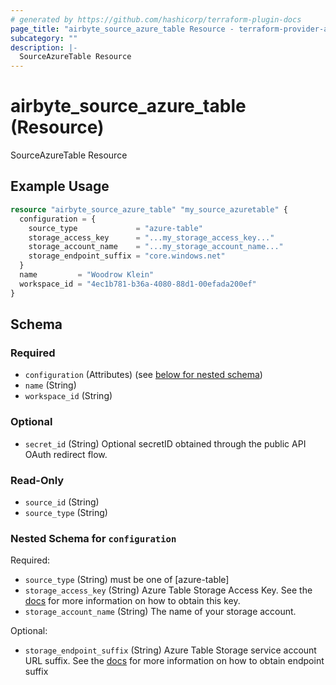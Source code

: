 ```yaml
---
# generated by https://github.com/hashicorp/terraform-plugin-docs
page_title: "airbyte_source_azure_table Resource - terraform-provider-airbyte"
subcategory: ""
description: |-
  SourceAzureTable Resource
---
```


# airbyte_source_azure_table (Resource)

SourceAzureTable Resource

## Example Usage

```terraform
resource "airbyte_source_azure_table" "my_source_azuretable" {
  configuration = {
    source_type             = "azure-table"
    storage_access_key      = "...my_storage_access_key..."
    storage_account_name    = "...my_storage_account_name..."
    storage_endpoint_suffix = "core.windows.net"
  }
  name         = "Woodrow Klein"
  workspace_id = "4ec1b781-b36a-4080-88d1-00efada200ef"
}
```

<!-- schema generated by tfplugindocs -->
## Schema

### Required

- `configuration` (Attributes) (see [below for nested schema](#nestedatt--configuration))
- `name` (String)
- `workspace_id` (String)

### Optional

- `secret_id` (String) Optional secretID obtained through the public API OAuth redirect flow.

### Read-Only

- `source_id` (String)
- `source_type` (String)

<a id="nestedatt--configuration"></a>
### Nested Schema for `configuration`

Required:

- `source_type` (String) must be one of [azure-table]
- `storage_access_key` (String) Azure Table Storage Access Key. See the <a href="https://docs.airbyte.com/integrations/sources/azure-table">docs</a> for more information on how to obtain this key.
- `storage_account_name` (String) The name of your storage account.

Optional:

- `storage_endpoint_suffix` (String) Azure Table Storage service account URL suffix. See the <a href="https://docs.airbyte.com/integrations/sources/azure-table">docs</a> for more information on how to obtain endpoint suffix


